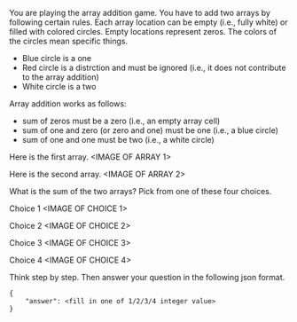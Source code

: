 You are playing the array addition game. You have to add two arrays by following certain rules. Each array location can be empty (i.e., fully white) or filled with colored circles. Empty locations represent zeros. The colors of the circles mean specific things. 

* Blue circle is a one 
* Red circle is a distrction and must be ignored (i.e., it does not contribute to the array addition) 
* White circle is a two

Array addition works as follows: 

* sum of zeros must be a zero (i.e., an empty array cell) 
* sum of one and zero (or zero and one) must be one (i.e., a blue circle) 
* sum of one and one must be two (i.e., a white circle)

Here is the first array.
<IMAGE OF ARRAY 1> 

Here is the second array.
<IMAGE OF ARRAY 2> 

What is the sum of the two arrays? Pick from one of these four choices.

Choice 1
<IMAGE OF CHOICE 1> 

Choice 2
<IMAGE OF CHOICE 2> 

Choice 3
<IMAGE OF CHOICE 3> 

Choice 4
<IMAGE OF CHOICE 4> 

Think step by step. Then answer your question in the following json format.

```
{
    "answer": <fill in one of 1/2/3/4 integer value>
}
```
